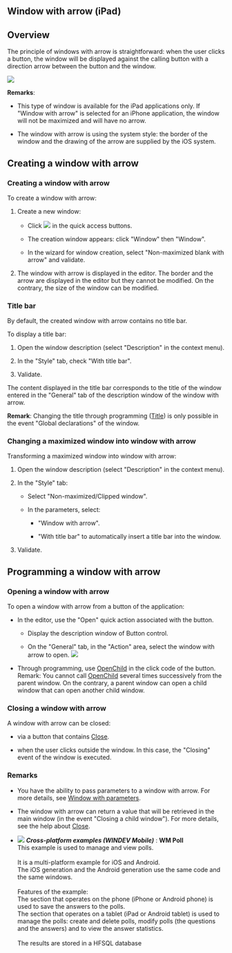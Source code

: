 
## Window with arrow (iPad)
			

<a name="NOTE1"></a>
<a name="NOTE1_1"></a>


## Overview
<a name="overview_ELTTEXTE000198"></a>
The principle of windows with arrow is straightforward: when the user clicks a button, the window will be displayed against the calling button with a direction arrow between the button and the window. 

![](https://doc.pcsoft.fr/en-US/images/image.awp?langid=3&name=iPad_Fen_fleche.gif)


**Remarks**: 

- This type of window is available for the iPad applications only. If "Window with arrow" is selected for an iPhone application, the window will not be maximized and will have no arrow.

- The window with arrow is using the system style: the border of the window and the drawing of the arrow are supplied by the iOS system. 




<a name="NOTE2"></a>
<a name="NOTE2_1"></a>


## Creating a window with arrow
<a name="creating_window_with_arrow_ELTTEXTE000222"></a>


### Creating a window with arrow
<a name="creating_window_with_arrow_ELTPARAGRAPHE000028"></a>

To create a window with arrow: 

1. Create a new window: 

	- Click ![](https://doc.pcsoft.fr/en-US/images/image.awp?langid=3&name=ico_nouveau.gif)
 in the quick access buttons. 

	- The creation window appears: click "Window" then "Window". 

	- In the wizard for window creation, select "Non-maximized blank with arrow" and validate. 




2. The window with arrow is displayed in the editor. The border and the arrow are displayed in the editor but they cannot be modified. On the contrary, the size of the window can be modified. 



<a name="NOTE2_2"></a>


### Title bar
<a name="title_bar_ELTPARAGRAPHE000049"></a>

By default, the created window with arrow contains no title bar. 

To display a title bar: 

1. Open the window description (select "Description" in the context menu). 

2. In the "Style" tab, check "With title bar". 

3. Validate. 




The content displayed in the title bar corresponds to the title of the window entered in the "General" tab of the description window of the window with arrow. 

**Remark**: Changing the title through programming ([Title](../Proprietes/2510090.md)) is only possible in the event "Global declarations" of the window. 
<a name="NOTE2_3"></a>


### Changing a maximized window into window with arrow
<a name="changing_maximized_window_into_window_with_arrow_ELTPARAGRAPHE000073"></a>

Transforming a maximized window into window with arrow: 

1. Open the window description (select "Description" in the context menu). 

2. In the "Style" tab: 

	- Select "Non-maximized/Clipped window". 

	- In the parameters, select: 

		- "Window with arrow". 

		- "With title bar" to automatically insert a title bar into the window. 




3. Validate. 




<a name="NOTE3"></a>
<a name="NOTE3_1"></a>


## Programming a window with arrow
<a name="programming_window_with_arrow_ELTTEXTE000258"></a>


### Opening a window with arrow
<a name="opening_window_with_arrow_ELTPARAGRAPHE000104"></a>

To open a window with arrow from a button of the application: 

- In the editor, use the "Open" quick action associated with the button. 

	- Display the description window of Button control. 

	- On the "General" tab, in the "Action" area, select the window with arrow to open. ![](https://doc.pcsoft.fr/en-US/images/image.awp?langid=3&name=iPad_Fen_fleche_ouvrir.gif)





- Through programming, use [OpenChild](../WDLang1/3038021.md) in the click code of the button. 
	 Remark: You cannot call [OpenChild](../WDLang1/3038021.md) several times successively from the parent window. On the contrary, a parent window can open a child window that can open another child window.  



<a name="NOTE3_2"></a>


### Closing a window with arrow
<a name="closing_window_with_arrow_ELTPARAGRAPHE000126"></a>

A window with arrow can be closed: 

- via a button that contains [Close](../WDLang1/3038018.md). 

- when the user clicks outside the window. In this case, the "Closing" event of the window is executed. 



<a name="NOTE3_3"></a>


### Remarks
<a name="remarks_ELTPARAGRAPHE000139"></a>

- You have the ability to pass parameters to a window with arrow. For more details, see [Window with parameters](../WDChamp/1010026.md).

- The window with arrow can return a value that will be retrieved in the main window (in the event "Closing a child window"). For more details, see the help about [Close](../WDLang1/3038018.md).  









- ![](https://doc.pcsoft.fr/en-US/images/image.awp?langid=3&name=WMPoll.gif) ***Cross-platform examples (WINDEV Mobile)*** : **WM Poll** <br>This example is used to manage and view polls.<br><br>It is a multi-platform example for iOS and Android.<br>The iOS generation and the Android generation use the same code and the same windows.<br><br>Features of the example:<br>The section that operates on the phone (iPhone or Android phone) is used to save the answers to the polls.<br>The section that operates on a tablet (iPad or Android tablet) is used to manage the polls: create and delete polls, modify polls (the questions and the answers) and to view the answer statistics.<br><br>The results are stored in a HFSQL database


